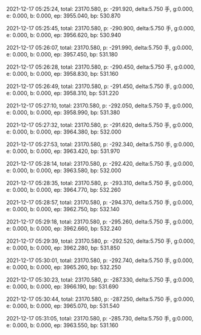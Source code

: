 2021-12-17 05:25:24, total: 23170.580, p: -291.920, delta:5.750 手, g:0.000, e: 0.000, b: 0.000, ep: 3955.040, bp: 530.870

2021-12-17 05:25:45, total: 23170.580, p: -290.900, delta:5.750 手, g:0.000, e: 0.000, b: 0.000, ep: 3956.620, bp: 530.940

2021-12-17 05:26:07, total: 23170.580, p: -291.990, delta:5.750 手, g:0.000, e: 0.000, b: 0.000, ep: 3957.450, bp: 531.180

2021-12-17 05:26:28, total: 23170.580, p: -290.450, delta:5.750 手, g:0.000, e: 0.000, b: 0.000, ep: 3958.830, bp: 531.160

2021-12-17 05:26:49, total: 23170.580, p: -291.450, delta:5.750 手, g:0.000, e: 0.000, b: 0.000, ep: 3958.310, bp: 531.220

2021-12-17 05:27:10, total: 23170.580, p: -292.050, delta:5.750 手, g:0.000, e: 0.000, b: 0.000, ep: 3958.990, bp: 531.380

2021-12-17 05:27:32, total: 23170.580, p: -291.620, delta:5.750 手, g:0.000, e: 0.000, b: 0.000, ep: 3964.380, bp: 532.000

2021-12-17 05:27:53, total: 23170.580, p: -292.340, delta:5.750 手, g:0.000, e: 0.000, b: 0.000, ep: 3963.420, bp: 531.970

2021-12-17 05:28:14, total: 23170.580, p: -292.420, delta:5.750 手, g:0.000, e: 0.000, b: 0.000, ep: 3963.580, bp: 532.000

2021-12-17 05:28:35, total: 23170.580, p: -293.310, delta:5.750 手, g:0.000, e: 0.000, b: 0.000, ep: 3964.770, bp: 532.260

2021-12-17 05:28:57, total: 23170.580, p: -294.370, delta:5.750 手, g:0.000, e: 0.000, b: 0.000, ep: 3962.750, bp: 532.140

2021-12-17 05:29:18, total: 23170.580, p: -295.260, delta:5.750 手, g:0.000, e: 0.000, b: 0.000, ep: 3962.660, bp: 532.240

2021-12-17 05:29:39, total: 23170.580, p: -292.520, delta:5.750 手, g:0.000, e: 0.000, b: 0.000, ep: 3962.280, bp: 531.850

2021-12-17 05:30:01, total: 23170.580, p: -292.740, delta:5.750 手, g:0.000, e: 0.000, b: 0.000, ep: 3965.260, bp: 532.250

2021-12-17 05:30:23, total: 23170.580, p: -287.330, delta:5.750 手, g:0.000, e: 0.000, b: 0.000, ep: 3966.190, bp: 531.690

2021-12-17 05:30:44, total: 23170.580, p: -287.250, delta:5.750 手, g:0.000, e: 0.000, b: 0.000, ep: 3965.070, bp: 531.540

2021-12-17 05:31:05, total: 23170.580, p: -285.730, delta:5.750 手, g:0.000, e: 0.000, b: 0.000, ep: 3963.550, bp: 531.160